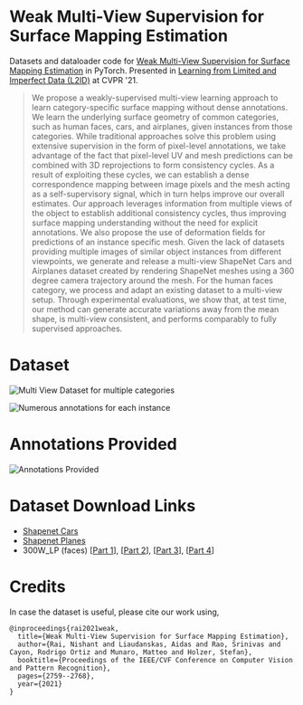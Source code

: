 # Weak Multi-View Supervision for Surface Mapping Estimation
Datasets and dataloader code for [Weak Multi-View Supervision for Surface Mapping Estimation](https://arxiv.org/abs/2105.01388) in PyTorch. Presented in [Learning from Limited and Imperfect Data (L2ID)](https://l2id.github.io/) at CVPR '21.

> We propose a weakly-supervised multi-view learning approach to learn category-specific surface mapping without dense annotations. We learn the underlying surface geometry of common categories, such as human faces, cars, and airplanes, given instances from those categories. While traditional approaches solve this problem using extensive supervision in the form of pixel-level annotations, we take advantage of the fact that pixel-level UV and mesh predictions can be combined with 3D reprojections to form consistency cycles. As a result of exploiting these cycles, we can establish a dense correspondence mapping between image pixels and the mesh acting as a self-supervisory signal, which in turn helps improve our overall estimates. Our approach leverages information from multiple views of the object to establish additional consistency cycles, thus improving surface mapping understanding without the need for explicit annotations. We also propose the use of deformation fields for predictions of an instance specific mesh. Given the lack of datasets providing multiple images of similar object instances from different viewpoints, we generate and release a multi-view ShapeNet Cars and Airplanes dataset created by rendering ShapeNet meshes using a 360 degree camera trajectory around the mesh. For the human faces category, we process and adapt an existing dataset to a multi-view setup. Through experimental evaluations, we show that, at test time, our method can generate accurate variations away from the mean shape, is multi-view consistent, and performs comparably to fully supervised approaches.

# Dataset

![Multi View Dataset for multiple categories](https://user-images.githubusercontent.com/7645118/122668270-14c41500-d16c-11eb-85e2-3de7956634a8.png)

![Numerous annotations for each instance](https://user-images.githubusercontent.com/7645118/122668273-168dd880-d16c-11eb-84fa-fefa7685b32e.png)

# Annotations Provided

![Annotations Provided](https://user-images.githubusercontent.com/7645118/122668245-feb65480-d16b-11eb-8f6a-2975e7b086d8.png)

# Dataset Download Links

* [Shapenet Cars](https://cdn.fyusion.com/0/ML/shapenet_cars.tar)
* [Shapenet Planes](https://cdn.fyusion.com/0/ML/shapenet_planes.tar)
* 300W_LP (faces) [[Part 1](https://cdn.fyusion.com/0/ML/300W_LP.tar.gz.partaa)], [[Part 2](https://cdn.fyusion.com/0/ML/300W_LP.tar.gz.partab)], [[Part 3](https://cdn.fyusion.com/0/ML/300W_LP.tar.gz.partac)], [[Part 4](https://cdn.fyusion.com/0/ML/300W_LP.tar.gz.partad)]

# Credits
In case the dataset is useful, please cite our work using,
~~~
@inproceedings{rai2021weak,
  title={Weak Multi-View Supervision for Surface Mapping Estimation},
  author={Rai, Nishant and Liaudanskas, Aidas and Rao, Srinivas and Cayon, Rodrigo Ortiz and Munaro, Matteo and Holzer, Stefan},
  booktitle={Proceedings of the IEEE/CVF Conference on Computer Vision and Pattern Recognition},
  pages={2759--2768},
  year={2021}
}
~~~
